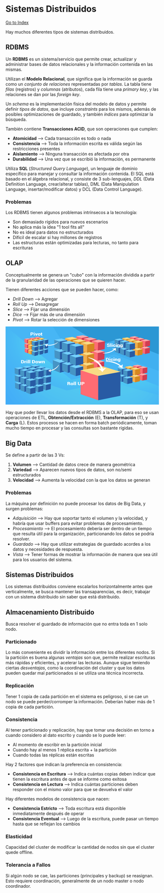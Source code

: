 # Sistemas Distribuidos
[Go to Index](resumen.md)

Hay muchos diferentes tipos de sistemas distribuidos.

## RDBMS

Un **RDBMS** es un sistema/servicio que permite crear, actualizar y administrar bases de datos relacionales y la información contenida en las mismas.

Utilizan el **Modelo Relacional**, que significa que la información se guarda como un *conjunto de relaciones* representadas por *tablas*. La tabla tiene *filas* (registros) y *columnas* (atributos), cada fila tiene una *primary key*, y las relaciones se dan por las *foreign key*.

Un *schema* es la implementación física del modelo de datos y permite definir *tipos de datos*, que incluye *constraints* para los mismos, además de posibles optimizaciones de guardado, y también *índices* para optimizar la búsqueda.

También contiene **Transacciones ACID**, que son operaciones que cumplen:
- **Atomicidad** --> Cada transacción es todo o nada
- **Consistencia** --> Toda la información escrita es válida según las restricciones presentes
- **Aislamiento** --> Ninguna transacción es afectada por otra
- **Durabilidad** --> Una vez que se escribió la información, es permanente

Utiliza **SQL** (*Structured Query Language*), un lenguaje de dominio específico para manejar y consultar la información contenida. El SQL está basado en el álgebra relacional, y consiste de 3 sub-lenguajes, *DDL* (Data Definition Language, crear/alterar tablas), DML (Data Manipulation Language, insertar/modificar datos) y DCL (Data Control Language).

### Problemas

Los RDBMS tienen algunos problemas intrínsecos a la tecnología:
- Son demasiado rígidos para nuevos escenarios
- No aplica más la idea "1 tool fits all"
- No es ideal para datos no estructurados
- Dificil de escalar si hay millones de registros
- Las estructuras están optimizadas para lecturas, no tanto para escrituras

## OLAP

Conceptualmente se genera un "cubo" con la información dividida a partir de la granularidad de las operaciones que se quieren hacer.

Tienen diferentes acciones que se pueden hacer, como:
- *Drill Down* --> Agregar
- *Roll Up* --> Desagregar
- *Slice* --> Fijar una dimensión
- *Dice* --> Fijar más de una dimensión
- *Pivot* --> Rotar la selección de dimensiones

![OLAP](olap.png "OLAP")

Hay que poder llevar los datos desde el RDBMS a la OLAP, para eso se usan operaciones de ETL, **Obtención/Extracción** (E), **Transformación** (T), y **Carga** (L). Estos procesos se hacen en forma batch periódicamente, toman mucho tiempo en procesar y las consultas son bastante rígidas.

## Big Data

Se define a partir de las 3 Vs:
1. **Volumen** --> Cantidad de datos crece de manera geométrica
2. **Variedad** --> Aparecen nuevos tipos de datos, son no/semi estructurados
3. **Velocidad** --> Aumenta la velocidad con la que los datos se generan

### Problemas

La máquina por definición no puede procesar los datos de Big Data, y surgen problemas:
- *Adquisición* --> Hay que soportar tanto el volumen y la velocidad, y habría que usar buffers para evitar problemas de procesamiento.
- *Procesamiento* --> El procesamiento debería ser dentro de un tiempo que resulta útil para la organización, particionando los datos se podría resolver.
- *Guardado* --> Hay que utilizar estrategias de guardado acordes a los datos y necesidades de respuesta.
- *Vista* --> Tener formas de mostrar la información de manera que sea útil para los usuarios del sistema.

## Sistemas Distribuidos

Los sistemas distribuidos conviene escalarlos horizontalmente antes que verticalmente, se busca mantener las transaparencias, es decir, trabajar con un sistema distribuido sin saber que está distribuido.

## Almacenamiento Distribuido

Busca resolver el guardado de información que no entra toda en 1 solo nodo.

### Particionado

Lo más conveniente es dividir la información entre los diferentes nodos. Si la partición es buena algunas *ventajas* son que, permite realizar escrituras más rápidas y eficientes, y acelerar las lecturas. Aunque sigue teniendo ciertas *desventajas*, como la coordinación del cluster y que los datos pueden quedar mal particionados si se utiliza una técnica incorrecta.

### Replicación

Tener 1 copia de cada partición en el sistema es peligroso, si se cae un nodo se puede perder/corromper la información. Deberían haber más de 1 copia de cada partición.

### Consistencia

Al tener particionado y replicación, hay que tomar una decisión en torno a cuando considero al dato escrito y cuando se lo puede leer:
- Al momento de escribir en la partición inicial
- Cuando hay al menos 1 réplica escrita + la partición
- Cuando todas las réplicas están escritas

Hay 2 factores que indican la preferencia en consistencia:
- **Consistencia en Escritura** --> Indica cuántas copias deben indicar que tienen la escritura antes de que se informe como exitosa
- **Consistencia en Lectura** --> Indica cuántas particiones deben responder con el mismo valor para que se devuelva el valor

Hay diferentes modelos de consistencia que nacen:
- **Consistencia Estricto** --> Toda escritura está disponible inmediatamente después de operar
- **Consistencia Eventual** --> Luego de la escritura, puede pasar un tiempo hasta que se reflejan los cambios

### Elasticidad

Capacidad del cluster de modificar la cantidad de nodos sin que el cluster quede offline.

### Tolerancia a Fallos

Si algún nodo se cae, las particiones (principales y backup) se reasignan. Esto requiere coordinación, generalmente de un nodo master o nodo coordinador.